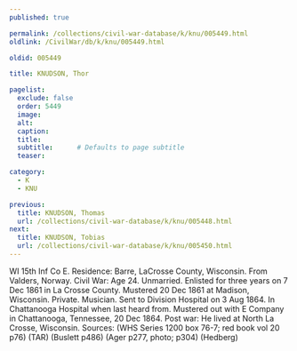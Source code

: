 ```yaml
---
published: true

permalink: /collections/civil-war-database/k/knu/005449.html
oldlink: /CivilWar/db/k/knu/005449.html

oldid: 005449

title: KNUDSON, Thor

pagelist:
  exclude: false
  order: 5449
  image: 
  alt:
  caption:
  title:
  subtitle:      # Defaults to page subtitle
  teaser:

category: 
  - K 
  - KNU

previous:
  title: KNUDSON, Thomas
  url: /collections/civil-war-database/k/knu/005448.html  
next:
  title: KNUDSON, Tobias
  url: /collections/civil-war-database/k/knu/005450.html   
---
```

WI 15th Inf Co E. Residence: Barre, LaCrosse County, Wisconsin. From Valders, Norway. Civil War: Age 24. Unmarried. Enlisted for three years on 7 Dec 1861 in La Crosse County. Mustered 20 Dec 1861 at Madison, Wisconsin. Private. Musician. Sent to Division Hospital on 3 Aug 1864. In Chattanooga Hospital when last heard from. Mustered out with E Company in Chattanooga, Tennessee, 20 Dec 1864. Post war: He lived at North La Crosse, Wisconsin. Sources: (WHS Series 1200 box 76-7; red book vol 20 p76) (TAR) (Buslett p486) (Ager p277, photo; p304) (Hedberg)